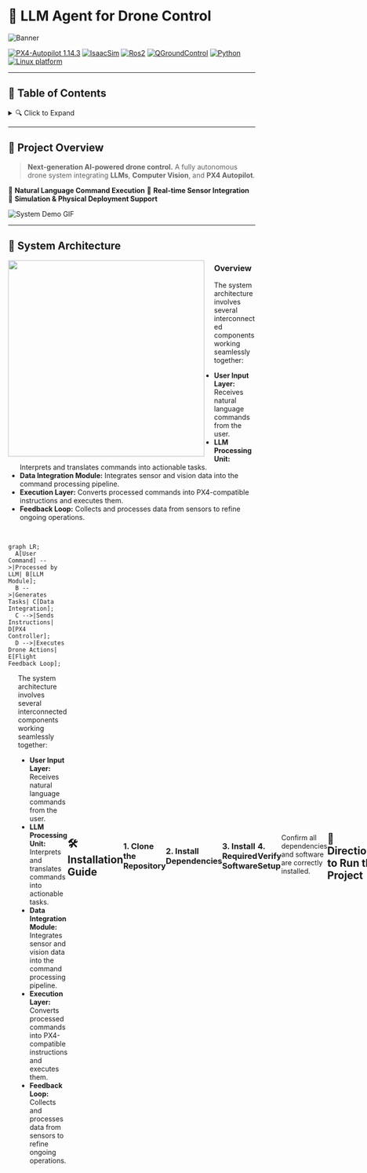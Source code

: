 # 🚀 LLM Agent for Drone Control

![Banner](https://via.placeholder.com/1200x300.png?text=LLM+Agent+for+Drone+Control)

[![PX4-Autopilot 1.14.3](https://img.shields.io/badge/PX4-Autopilot--1.14.3-green.svg)](https://docs.px4.io/main/en/releases/1.14.html)
[![IsaacSim](https://img.shields.io/badge/IsaacSim-4.5.0-silver.svg)](https://docs.isaacsim.omniverse.nvidia.com/latest/index.html)
[![Ros2](https://img.shields.io/badge/Ros2-Humble-violet.svg)](https://docs.ros.org/en/humble/Installation/Ubuntu-Install-Debs.html)
[![QGroundControl](https://img.shields.io/badge/QGroundControl-v4.4.3-yellow.svg)](https://docs.qgroundcontrol.com/master/en/qgc-user-guide/getting_started/quick_start.html)
[![Python](https://img.shields.io/badge/python-3.10-blue.svg)](https://docs.python.org/3/whatsnew/3.10.html)
[![Linux platform](https://img.shields.io/badge/platform-linux--64-orange.svg)](https://releases.ubuntu.com/22.04/)

---

## 📜 Table of Contents

<details>
  <summary>🔍 Click to Expand</summary>

1. [🌟 Project Overview](#-project-overview)
2. [📐 System Architecture](#-system-architecture)
3. [🛠️ Installation Guide](#installation-guide)
4. [🚀 Directions to Run the Project](#directions-to-run-the-project)
5. [🎯 Expected Results](#expected-results)
6. [🔍 Troubleshooting](#troubleshooting)
7. [🎥 Demo Video](#demo-video)
8. [👨‍💻 Contributors](#contributors)
9. [📜 License](#license)

</details>

---

## 🌟 Project Overview

> **Next-generation AI-powered drone control.**
> A fully autonomous drone system integrating **LLMs**, **Computer Vision**, and **PX4 Autopilot**.

🔹 **Natural Language Command Execution**
🔹 **Real-time Sensor Integration**
🔹 **Simulation & Physical Deployment Support**

![System Demo GIF](https://via.placeholder.com/800x400.gif?text=Demo+of+Drone+Control)

---

## 📐 System Architecture

<img src="https://via.placeholder.com/400x300.png?text=System+Architecture+Diagram" align="left" width="400" style="margin-right: 20px; margin-bottom: 10px;">

### Overview
The system architecture involves several interconnected components working seamlessly together:

- **User Input Layer:** Receives natural language commands from the user.
- **LLM Processing Unit:** Interprets and translates commands into actionable tasks.
- **Data Integration Module:** Integrates sensor and vision data into the command processing pipeline.
- **Execution Layer:** Converts processed commands into PX4-compatible instructions and executes them.
- **Feedback Loop:** Collects and processes data from sensors to refine ongoing operations.

<br clear="left">

<div style="display: flex; align-items: center;">
  <div style="flex: 1;">
  <div style="flex: 1;">

```mermaid
graph LR;
  A[User Command] -->|Processed by LLM| B[LLM Module];
  B -->|Generates Tasks| C[Data Integration];
  C -->|Sends Instructions| D[PX4 Controller];
  D -->|Executes Drone Actions| E[Flight Feedback Loop];
```
  </div>
  <div style="flex: 1; padding-left: 20px;">
    <p>The system architecture involves several interconnected components working seamlessly together:</p>
    <ul>
      <li><strong>User Input Layer:</strong> Receives natural language commands from the user.</li>
      <li><strong>LLM Processing Unit:</strong> Interprets and translates commands into actionable tasks.</li>
      <li><strong>Data Integration Module:</strong> Integrates sensor and vision data into the command processing pipeline.</li>
      <li><strong>Execution Layer:</strong> Converts processed commands into PX4-compatible instructions and executes them.</li>
      <li><strong>Feedback Loop:</strong> Collects and processes data from sensors to refine ongoing operations.</li>
    </ul>
  </div>
</div>

---

## 🛠️ Installation Guide

### 1. Clone the Repository
```bash
git clone https://github.com/Bapiggott/IsaacDroneControl.git
cd IsaacDroneControl
```

### 2. Install Dependencies
```bash
pip install -r requirements.txt
```

### 3. Install Required Software

| Software | Description | Installation Guide |
|----------|-------------|------------------|
| **ROS 2 Humble** | 🤖 Seamless robot operating system integration. | [Install Here](https://docs.ros.org/en/humble/Installation/Ubuntu-Install-Debs.html) |
| **NVIDIA ISAAC SIM** | 🎮 Simulate realistic drone environments. | [Install Here](https://docs.omniverse.nvidia.com/isaacsim/latest/installation/install_workstation.html) |
| **Pegasus Simulator** | ✈️ High-fidelity drone flight simulations. | [Install Here](https://pegasussimulator.github.io/PegasusSimulator/source/setup/installation.html#installing-the-pegasus-simulator) |

### 4. Verify Setup
Confirm all dependencies and software are correctly installed.

---

## 🚀 Directions to Run the Project

> ⚠ **Important:**  
> Ensure all dependencies are installed before running the system. Missing dependencies may cause failures.

### 🔧 Command-Line Options


The system can be configured with the following command-line arguments:

| Argument | Short | Description | Default |
|----------|-------|-------------|---------|
| `--llm_model_name` | `-l` | Name of the language model | `deepseek-r1:8b` |
| `--vlm_model_name` | `-v` | Name of the vision model | `llama3.2-vision` |
| `--interface_port` | `-p` | Port on which the web interface runs | `http://localhost:5000` |
| `--vlm_api_url` | `-va` | API endpoint for the VLM | `http://localhost:8889` |
| `--llm_api_url` | `-la` | API endpoint for the Ollama LLM | `http://localhost:8888` |
| `--components` | `-c` | Choose which components to start (`qgroundcontrol`, `ollama`, `image_server`, or `all`) | `all` |

### 1. Start Isaac Sim World

> [!NOTE]
> The Isaac Sim world must be running before launching other components.

```bash
ISAACSIM_PYTHON isaac_sim_world.py
```

### 2. Start Main System Components
```bash
python3 start_system.py --components=all
```

#### Alternative: Run Specific Components
```bash
python3 start_system.py -c qgroundcontrol,image_server
```

### Access the Interface

> [!TIP]  
> Open the interface in a Chrome-based browser for best compatibility.
Navigate to [`http://localhost:8080`](http://localhost:8080) in your browser.

---

## 🎯 Expected Results

- 📍 **Depth Data:** Displays accurate depth estimations.
- 📊 **Mission Logs:** Visualized using [PX4 Log Analysis Tool](https://logs.px4.io/).
- 🎯 **Object Detection:** JSON files contain detection details for mission objects.

---

## 🔍 Troubleshooting

> [!WARNING]  
> If a critical issue prevents startup, check log files and restart all components.

<details>
  <summary>🛠️ Click for Common Issues & Fixes</summary>

- **Component Not Starting?** Ensure dependencies are installed and verify configurations.
- **Simulation Lag?** Allocate more system resources or lower rendering settings.
- **Interface Not Loading?** Confirm `--interface_port` is correctly set.

</details>

---

## 🎥 Demo Video

[![Watch the Demo](https://via.placeholder.com/800x400.png?text=Click+to+Watch+Demo)](https://example.com/demo)

---

## 👨‍💻 Contributors

- **Brett Piggott** - [GitHub](https://github.com/Bapiggott)

---

## 📜 License

📄 **MIT License** - See the LICENSE file for details.

![Footer Image](https://via.placeholder.com/1200x200.png?text=Thank+You+for+Visiting)
